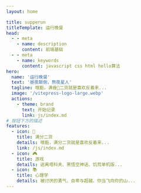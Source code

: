 ```yaml
---
layout: home

title: supperun
titleTemplate: 运行晚餐
head:
  - - meta
    - name: description
      content: 前端基础
  - - meta
    - name: keywords
      content: javascript css html hello算法
hero:
  name: '运行晚餐'
  text: '昼夜颠倒，熬夜星人'
  tagline: 哦豁，满昏💯二货就是喜欢反着来...
  image: '/vitepress-logo-large.webp'
  actions:
    - theme: brand
      text: 开始记录
      link: js/index.md
# 按钮下方的描述
features:
  - icon: 💯
    title: 满分二货
    details: 哦豁，满分二货就是喜欢反着来...
    link: /js/index.md
  - icon: 🎮
    title: 游戏
    details: 逃离塔科夫、黑悟空神话、饥荒单机版...
  - icon: 📚
    title: 心理学
    details: 被讨厌的勇气、自卑与超越、你当飞向你的山...
---
```

